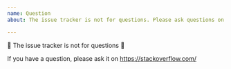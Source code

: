 ```yaml
---
name: Question
about: The issue tracker is not for questions. Please ask questions on https://stackoverflow.com/

---
```


🚨 The issue tracker is not for questions 🚨

If you have a question, please ask it on https://stackoverflow.com/
